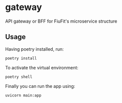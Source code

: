 # gateway
API gateway or BFF for FiuFit's microservice structure

## Usage
Having poetry installed, run:

`poetry install`

To activate the virtual environment:

`poetry shell`

Finally you can run the app using:

`uvicorn main:app`